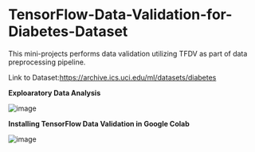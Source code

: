 # TensorFlow-Data-Validation-for-Diabetes-Dataset

This mini-projects performs data validation utilizing TFDV as part of data preprocessing pipeline.

Link to Dataset:https://archive.ics.uci.edu/ml/datasets/diabetes

**Exploaratory Data Analysis**

![image](https://user-images.githubusercontent.com/69100847/177314445-0a802357-538c-4007-88dd-cf33fdecdd11.png)


**Installing TensorFlow Data Validation in Google Colab**

![image](https://user-images.githubusercontent.com/69100847/177314652-92a98b77-6975-4c64-92ce-0d6bfa01af02.png)
